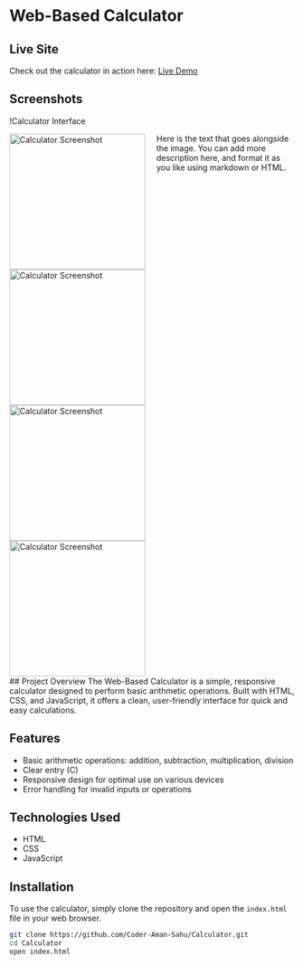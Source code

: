 # Web-Based Calculator
## Live Site
Check out the calculator in action here: [Live Demo](https://coder-aman-sahu.github.io/Calculator/)
## Screenshots
!Calculator Interface
<div style="display: flex;">
  <div style="flex: 1;">
    <img src="https://github.com/Coder-Aman-Sahu/Calculator/assets/113002116/eada6cb1-65d7-4a64-a19f-69aa737a5ac3" alt="Calculator Screenshot" width="240"/>
    <img src="https://github.com/Coder-Aman-Sahu/Calculator/assets/113002116/68d1f391-bcd0-4a49-bbd2-53bd0c853132" alt="Calculator Screenshot" width="240">
    <img src="https://github.com/Coder-Aman-Sahu/Calculator/assets/113002116/9c5e6917-1067-4ec2-b48c-29b93e60a657" alt="Calculator Screenshot" width="240">
    <img src="https://github.com/Coder-Aman-Sahu/Calculator/assets/113002116/f4ac6a75-079a-42c6-ac3a-62964a879506" alt="Calculator Screenshot" width="240">
  </div>
  <div style="flex: 2; padding-left: 20px;">
    Here is the text that goes alongside the image. You can add more description here, and format it as you like using markdown or HTML.
  </div>
</div>
## Project Overview
The Web-Based Calculator is a simple, responsive calculator designed to perform basic arithmetic operations. Built with HTML, CSS, and JavaScript, it offers a clean, user-friendly interface for quick and easy calculations.

## Features
- Basic arithmetic operations: addition, subtraction, multiplication, division
- Clear entry (C)
- Responsive design for optimal use on various devices
- Error handling for invalid inputs or operations

## Technologies Used
- HTML
- CSS
- JavaScript

## Installation
To use the calculator, simply clone the repository and open the `index.html` file in your web browser.

```bash
git clone https://github.com/Coder-Aman-Sahu/Calculator.git
cd Calculator
open index.html
